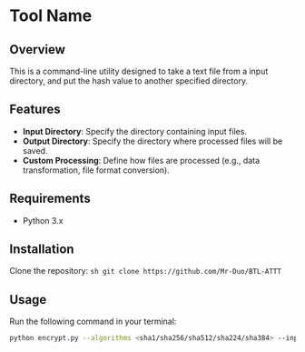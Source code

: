 # Tool Name

## Overview
This is a command-line utility designed to take a text file from a input directory, and put the hash value to another specified directory.

## Features
- **Input Directory**: Specify the directory containing input files.
- **Output Directory**: Specify the directory where processed files will be saved.
- **Custom Processing**: Define how files are processed (e.g., data transformation, file format conversion).

## Requirements
- Python 3.x

## Installation
Clone the repository:
    ```sh
    git clone https://github.com/Mr-Duo/BTL-ATTT
    ```

## Usage
Run the following command in your terminal:

```sh
python encrypt.py --algorithms <sha1/sha256/sha512/sha224/sha384> --input_file <input_file> --output_file <output_file>
```
